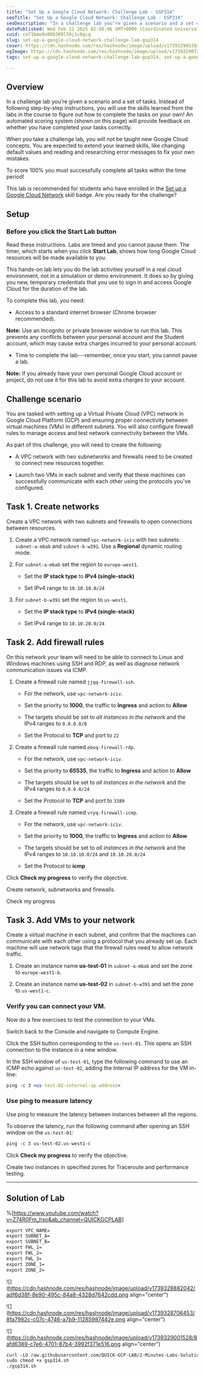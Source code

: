 ```yaml
---
title: "Set Up a Google Cloud Network: Challenge Lab - GSP314"
seoTitle: "Set Up a Google Cloud Network: Challenge Lab - GSP314"
seoDescription: "In a challenge lab you’re given a scenario and a set of tasks. Instead of following step-by-step instructions, you will use the skills learned from the labs"
datePublished: Wed Feb 12 2025 02:58:06 GMT+0000 (Coordinated Universal Time)
cuid: cm71bmo9o000309l59j1c0gcq
slug: set-up-a-google-cloud-network-challenge-lab-gsp314
cover: https://cdn.hashnode.com/res/hashnode/image/upload/v1739329053938/421641a0-0bce-406f-9dcc-fcf19cbf98fe.png
ogImage: https://cdn.hashnode.com/res/hashnode/image/upload/v1739329072599/c43be844-3c72-49e9-907b-6ef531728451.png
tags: set-up-a-google-cloud-network-challenge-lab-gsp314, set-up-a-google-cloud-network-challenge-lab, gsp314

---
```


## **Overview**

In a challenge lab you’re given a scenario and a set of tasks. Instead of following step-by-step instructions, you will use the skills learned from the labs in the course to figure out how to complete the tasks on your own! An automated scoring system (shown on this page) will provide feedback on whether you have completed your tasks correctly.

When you take a challenge lab, you will not be taught new Google Cloud concepts. You are expected to extend your learned skills, like changing default values and reading and researching error messages to fix your own mistakes.

To score 100% you must successfully complete all tasks within the time period!

This lab is recommended for students who have enrolled in the [Set up a Google Cloud Network](https://www.cloudskillsboost.google/course_templates/641) skill badge. Are you ready for the challenge?

## **Setup**

### Before you click the Start Lab button

Read these instructions. Labs are timed and you cannot pause them. The timer, which starts when you click **Start Lab**, shows how long Google Cloud resources will be made available to you.

This hands-on lab lets you do the lab activities yourself in a real cloud environment, not in a simulation or demo environment. It does so by giving you new, temporary credentials that you use to sign in and access Google Cloud for the duration of the lab.

To complete this lab, you need:

* Access to a standard internet browser (Chrome browser recommended).
    

**Note:** Use an Incognito or private browser window to run this lab. This prevents any conflicts between your personal account and the Student account, which may cause extra charges incurred to your personal account.

* Time to complete the lab---remember, once you start, you cannot pause a lab.
    

**Note:** If you already have your own personal Google Cloud account or project, do not use it for this lab to avoid extra charges to your account.

## **Challenge scenario**

You are tasked with setting up a Virtual Private Cloud (VPC) network in Google Cloud Platform (GCP) and ensuring proper connectivity between virtual machines (VMs) in different subnets. You will also configure firewall rules to manage access and test network connectivity between the VMs.

As part of this challenge, you will need to create the following:

* A VPC network with two subnetworks and firewalls need to be created to connect new resources together.
    
* Launch two VMs in each subnet and verify that these machines can successfully communicate with each other using the protocols you've configured.
    

## **Task 1. Create networks**

Create a VPC network with two subnets and firewalls to open connections between resources.

1. Create a VPC network named `vpc-network-iciv` with two subnets: `subnet-a-mbab` and `subnet-b-w391`. Use a **Regional** dynamic routing mode.
    
2. For `subnet-a-mbab` set the region to `europe-west1`.
    
    * Set the **IP stack type** to **IPv4 (single-stack)**
        
    * Set IPv4 range to `10.10.10.0/24`
        
3. For `subnet-b-w391` set the region to `us-west1`.
    
    * Set the **IP stack type** to **IPv4 (single-stack)**
        
    * Set IPv4 range to `10.10.20.0/24`
        

## **Task 2. Add firewall rules**

On this network your team will need to be able to connect to Linux and Windows machines using SSH and RDP, as well as diagnose network communication issues via ICMP.

1. Create a firewall rule named `jjqq-firewall-ssh`.
    
    * For the network, use `vpc-network-iciv`.
        
    * Set the priority to **1000**, the traffic to **Ingress** and action to **Allow**
        
    * The targets should be set to *all instances in the network* and the IPv4 ranges to `0.0.0.0/0`
        
    * Set the Protocol to **TCP** and port to `22`
        
2. Create a firewall rule named `eboq-firewall-rdp`.
    
    * For the network, use `vpc-network-iciv`.
        
    * Set the priority to **65535**, the traffic to **Ingress** and action to **Allow**
        
    * The targets should be set to *all instances in the network* and the IPv4 ranges to `0.0.0.0/24`
        
    * Set the Protocol to **TCP** and port to `3389`
        
3. Create a firewall rule named `vryq-firewall-icmp`.
    
    * For the network, use `vpc-network-iciv`.
        
    * Set the priority to **1000**, the traffic to **Ingress** and action to **Allow**
        
    * The targets should be set to *all instances in the network* and the IPv4 ranges to `10.10.10.0/24` and `10.10.20.0/24`
        
    * Set the Protocol to **icmp**
        

Click **Check my progress** to verify the objective.

Create network, subnetworks and firewalls.

Check my progress

## **Task 3. Add VMs to your network**

Create a virtual machine in each subnet, and confirm that the machines can communicate with each other using a protocol that you already set up. Each machine will use network tags that the firewall rules need to allow network traffic.

1. Create an instance name **us-test-01** in `subnet-a-mbab` and set the zone to `europe-west1-b`.
    
2. Create an instance name **us-test-02** in `subnet-b-w391` and set the zone to `us-west1-c`.
    

### Verify you can connect your VM.

Now do a few exercises to test the connection to your VMs.

Switch back to the Console and navigate to Compute Engine.

Click the SSH button corresponding to the `us-test-01`. This opens an SSH connection to the instance in a new window.

In the SSH window of `us-test-01`, type the following command to use an ICMP echo against `us-test-02`, adding the Internal IP address for the VM in-line:

```apache
ping -c 3 <us-test-02-internal-ip-address>
```

### Use ping to measure latency

Use ping to measure the latency between instances between all the regions.

To observe the latency, run the following command after opening an SSH window on the `us-test-01`:

```apache
ping -c 3 us-test-02.us-west1-c
```

Click **Check my progress** to verify the objective.

Create two instances in specified zones for Traceroute and performance testing.

---

## Solution of Lab

%[https://www.youtube.com/watch?v=Z74R0Fm_hso&ab_channel=QUICKGCPLAB] 

```apache
export VPC_NAME=
export SUBNET_A=
export SUBNET_B=
export FWL_1=
export FWL_2=
export FWL_3=
export ZONE_1=
export ZONE_2=
```

![](https://cdn.hashnode.com/res/hashnode/image/upload/v1739328882042/adf6d38f-8e90-495c-84a8-4328d7642cdd.png align="center")

![](https://cdn.hashnode.com/res/hashnode/image/upload/v1739328706453/8fa7982c-c07c-4746-a7b9-11285987442e.png align="center")

![](https://cdn.hashnode.com/res/hashnode/image/upload/v1739329001528/8afd6389-c7e6-4701-87b4-3992f371e516.png align="center")

```apache
curl -LO raw.githubusercontent.com/QUICK-GCP-LAB/2-Minutes-Labs-Solutions/main/Set%20Up%20a%20Google%20Cloud%20Network%20Challenge%20Lab/gsp314.sh
sudo chmod +x gsp314.sh
./gsp314.sh
```